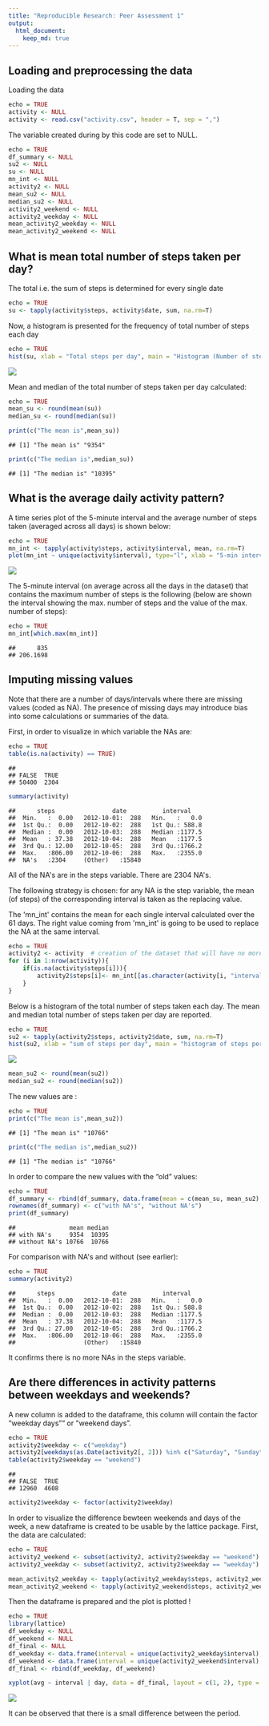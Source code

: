 ```yaml
---
title: "Reproducible Research: Peer Assessment 1"
output: 
  html_document:
    keep_md: true
---
```



## Loading and preprocessing the data

Loading the data

```r
echo = TRUE
activity <- NULL
activity <- read.csv("activity.csv", header = T, sep = ",")
```

The variable created during by this code are set to NULL.

```r
echo = TRUE
df_summary <- NULL
su2 <- NULL
su <- NULL
mn_int <- NULL
activity2 <- NULL
mean_su2 <- NULL
median_su2 <- NULL
activity2_weekend <- NULL
activity2_weekday <- NULL
mean_activity2_weekday <- NULL
mean_activity2_weekend <- NULL
```

## What is mean total number of steps taken per day?
The total i.e. the sum of steps is determined for every single date

```r
echo = TRUE
su <- tapply(activity$steps, activity$date, sum, na.rm=T)
```

Now, a histogram is presented for the frequency of total number of steps each day

```r
echo = TRUE
hist(su, xlab = "Total steps per day", main = "Histogram (Number of steps)")
```

![](PA1_template_files/figure-html/unnamed-chunk-4-1.png)<!-- -->

Mean and median of the total number of steps taken per day calculated:

```r
echo = TRUE
mean_su <- round(mean(su))
median_su <- round(median(su))

print(c("The mean is",mean_su))
```

```
## [1] "The mean is" "9354"
```



```r
print(c("The median is",median_su))
```

```
## [1] "The median is" "10395"
```


## What is the average daily activity pattern?
A time series plot of the 5-minute interval and the average number of steps taken (averaged across all days) is shown below:

```r
echo = TRUE
mn_int <- tapply(activity$steps, activity$interval, mean, na.rm=T)
plot(mn_int ~ unique(activity$interval), type="l", xlab = "5-min interval")
```

![](PA1_template_files/figure-html/unnamed-chunk-7-1.png)<!-- -->

The 5-minute interval (on average across all the days in the dataset) that contains the maximum number of steps is the following (below are shown the interval showing the max. number of steps and the value of the max. number of steps):

```r
echo = TRUE
mn_int[which.max(mn_int)]
```

```
##      835 
## 206.1698
```

## Imputing missing values
Note that there are a number of days/intervals where there are missing values (coded as NA). The presence of missing days may introduce bias into some calculations or summaries of the data.

First, in order to visualize in which variable the NAs are:

```r
echo = TRUE
table(is.na(activity) == TRUE)
```

```
## 
## FALSE  TRUE 
## 50400  2304
```


```r
summary(activity)
```

```
##      steps                date          interval     
##  Min.   :  0.00   2012-10-01:  288   Min.   :   0.0  
##  1st Qu.:  0.00   2012-10-02:  288   1st Qu.: 588.8  
##  Median :  0.00   2012-10-03:  288   Median :1177.5  
##  Mean   : 37.38   2012-10-04:  288   Mean   :1177.5  
##  3rd Qu.: 12.00   2012-10-05:  288   3rd Qu.:1766.2  
##  Max.   :806.00   2012-10-06:  288   Max.   :2355.0  
##  NA's   :2304     (Other)   :15840
```

All of the NA's are in the steps variable. There are 2304 NA's.

The following strategy is chosen: for any NA is the step variable, the mean (of steps) of the corresponding interval is taken as the replacing value.

The 'mn_int' contains the mean for each single interval calculated over the 61 days. The right value coming from 'mn_int' is going to be used to replace the NA at the same interval.

```r
echo = TRUE
activity2 <- activity  # creation of the dataset that will have no more NAs
for (i in 1:nrow(activity)){
    if(is.na(activity$steps[i])){
        activity2$steps[i]<- mn_int[[as.character(activity[i, "interval"])]]
    }
}
```

Below is a histogram of the total number of steps taken each day. The mean and median total number of steps taken per day are reported.

```r
echo = TRUE
su2 <- tapply(activity2$steps, activity2$date, sum, na.rm=T)
hist(su2, xlab = "sum of steps per day", main = "histogram of steps per day")
```

![](PA1_template_files/figure-html/unnamed-chunk-12-1.png)<!-- -->


```r
mean_su2 <- round(mean(su2))
median_su2 <- round(median(su2))
```

The new values are :

```r
echo = TRUE
print(c("The mean is",mean_su2))
```

```
## [1] "The mean is" "10766"
```


```r
print(c("The median is",median_su2))
```

```
## [1] "The median is" "10766"
```

In order to compare the new values with the “old” values:

```r
echo = TRUE
df_summary <- rbind(df_summary, data.frame(mean = c(mean_su, mean_su2), median = c(median_su, median_su2)))
rownames(df_summary) <- c("with NA's", "without NA's")
print(df_summary)
```

```
##               mean median
## with NA's     9354  10395
## without NA's 10766  10766
```

For comparison with NA's and without (see earlier):

```r
echo = TRUE
summary(activity2)
```

```
##      steps                date          interval     
##  Min.   :  0.00   2012-10-01:  288   Min.   :   0.0  
##  1st Qu.:  0.00   2012-10-02:  288   1st Qu.: 588.8  
##  Median :  0.00   2012-10-03:  288   Median :1177.5  
##  Mean   : 37.38   2012-10-04:  288   Mean   :1177.5  
##  3rd Qu.: 27.00   2012-10-05:  288   3rd Qu.:1766.2  
##  Max.   :806.00   2012-10-06:  288   Max.   :2355.0  
##                   (Other)   :15840
```
It confirms there is no more NAs in the steps variable.

## Are there differences in activity patterns between weekdays and weekends?

A new column is added to the dataframe, this column will contain the factor “weekday days”“ or "weekend days”.

```r
echo = TRUE
activity2$weekday <- c("weekday")
activity2[weekdays(as.Date(activity2[, 2])) %in% c("Saturday", "Sunday", "samedi", "dimanche", "saturday", "sunday", "Samedi", "Dimanche"), ][4] <- c("weekend")
table(activity2$weekday == "weekend")
```

```
## 
## FALSE  TRUE 
## 12960  4608
```


```r
activity2$weekday <- factor(activity2$weekday)
```

In order to visualize the difference bewteen weekends and days of the week, a new dataframe is created to be usable by the lattice package. First, the data are calculated:

```r
echo = TRUE
activity2_weekend <- subset(activity2, activity2$weekday == "weekend")
activity2_weekday <- subset(activity2, activity2$weekday == "weekday")

mean_activity2_weekday <- tapply(activity2_weekday$steps, activity2_weekday$interval, mean)
mean_activity2_weekend <- tapply(activity2_weekend$steps, activity2_weekend$interval, mean)
```

Then the dataframe is prepared and the plot is plotted !

```r
echo = TRUE
library(lattice)
df_weekday <- NULL
df_weekend <- NULL
df_final <- NULL
df_weekday <- data.frame(interval = unique(activity2_weekday$interval), avg = as.numeric(mean_activity2_weekday), day = rep("weekday", length(mean_activity2_weekday)))
df_weekend <- data.frame(interval = unique(activity2_weekend$interval), avg = as.numeric(mean_activity2_weekend), day = rep("weekend", length(mean_activity2_weekend)))
df_final <- rbind(df_weekday, df_weekend)

xyplot(avg ~ interval | day, data = df_final, layout = c(1, 2), type = "l", ylab = "Number of steps")
```

![](PA1_template_files/figure-html/unnamed-chunk-21-1.png)<!-- -->

It can be observed that there is a small difference between the period.
